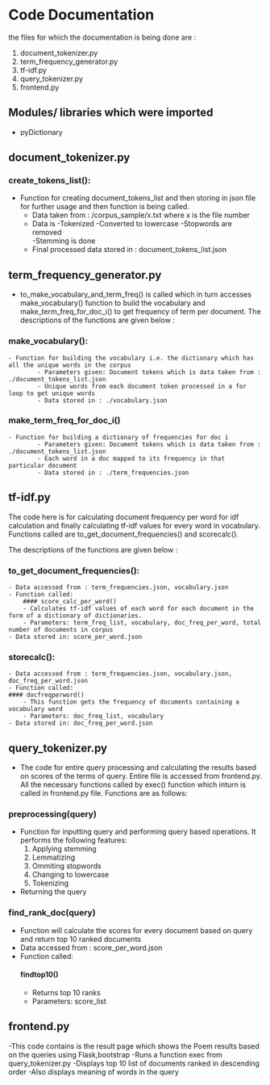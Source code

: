 # Code Documentation
the files for which the documentation is being done are :
1. document_tokenizer.py
2. term_frequency_generator.py
3. tf-idf.py
4. query_tokenizer.py
5. frontend.py

## Modules/ libraries which were imported
- pyDictionary

## document_tokenizer.py

### create_tokens_list(): 
- Function for creating document_tokens_list and then storing in json file for further usage and then function is being called.
    - Data taken from : /corpus_sample/x.txt  where x is the file number
    - Data is 
	-Tokenized
	-Converted to lowercase
	-Stopwords are removed  
	-Stemming is done
    - Final processed data stored in : document_tokens_list.json



## term_frequency_generator.py
- to_make_vocabulary_and_term_freq() is called which in turn accesses make_vocabulary() function to build the vocabulary and make_term_freq_for_doc_i() to get frequency of term per document. 
  The descriptions of the functions are given below :

### make_vocabulary():
 	- Function for building the vocabulary i.e. the dictionary which has all the unique words in the corpus
     		- Parameters given: Document tokens which is data taken from : ./document_tokens_list.json
     		- Unique words from each document token processed in a for loop to get unique words
     		- Data stored in : ./vocabulary.json


###  make_term_freq_for_doc_i()
 	- Function for building a dictionary of frequencies for doc i
    		- Parameters given: Document tokens which is data taken from : ./document_tokens_list.json
     		- Each word in a doc mapped to its frequency in that particular document
     		- Data stored in : ./term_frequencies.json




## tf-idf.py
The code here is for calculating document frequency per word for idf calculation and finally calculating tf-idf values for every word in vocabulary.
Functions called are to_get_document_frequencies() and scorecalc().

The descriptions of the functions are given below :

### to_get_document_frequencies():
	- Data accessed from : term_frequencies.json, vocabulary.json
	- Function called:
		#### score_calc_per_word()
		- Calculates tf-idf values of each word for each document in the form of a dictionary of dictionaries.
		- Parameters: term_freq_list, vocabulary, doc_freq_per_word, total number of documents in corpus
	- Data stored in: score_per_word.json


### storecalc():
	- Data accessed from : term_frequencies.json, vocabulary.json, doc_freq_per_word.json
	- Function called:
	#### docfreqperword()
		- This function gets the frequency of documents containing a vocabulary word
		- Parameters: doc_freq_list, vocabulary
	- Data stored in: doc_freq_per_word.json



## query_tokenizer.py
- The code for entire query processing and calculating the results based on scores of the terms of query. Entire file is accessed from frontend.py.
All the necessary functions called by exec() function which inturn is called in frontend.py file.
Functions are as follows:

### preprocessing(query)
-  Function for inputting query and performing query based operations. It performs the following features:
    1. Applying stemming 
    2. Lemmatizing	
    3. Ommiting stopwords
    4. Changing to lowercase
    5. Tokenizing
- Returning the query

### find_rank_doc(query)
- Function will calculate the scores for every document based on query and return top 10 ranked documents
- Data accessed from : score_per_word.json
- Function called:
	#### findtop10()
	- Returns top 10 ranks
	- Parameters: score_list



## frontend.py
-This code contains is the result page which shows the Poem results based on the queries using Flask,bootstrap
-Runs a function exec from query_tokenizer.py
-Displays top 10 list of documents ranked in descending order
-Also displays meaning of words in the query


